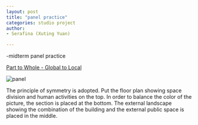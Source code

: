 ```yaml
---
layout: post
title: "panel practice"
categories: studio project
author:
- Serafina (Xuting Yuan)

---
```


-midterm panel practice

[Part to Whole - Global to Local](http://keanmgc.github.io/2021fall3yr-studio/)

![panel](https://user-images.githubusercontent.com/90553458/138113422-18d4b9ba-4a9e-448d-b5f2-bd542a31c376.PNG)


The principle of symmetry is adopted. Put the floor plan showing space division and human activities on the top. In order to balance the color of the picture, the section is placed at the bottom. The external landscape showing the combination of the building and the external public space is placed in the middle.
